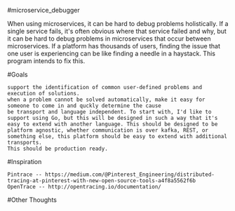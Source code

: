 #microservice_debugger

When using microservices, it can be hard to debug problems holistically. If a single service fails, it's often obvious where that service failed and why, but it can be hard to debug problems in microservices that occur between microservices. If a platform has thousands of users, finding the issue that one user is experiencing can be like finding a needle in a haystack. This program intends to fix this.

#Goals

    support the identification of common user-defined problems and execution of solutions.
    when a problem cannot be solved automatically, make it easy for someone to come in and quckly determine the cause
    be transport and language independent. To start with, I'd like to support using Go, but this will be designed in such a way that it's easy to extend with another language. This should be designed to be platform agnostic, whether communication is over kafka, REST, or something else, this platform should be easy to extend with additional transports.
    This should be production ready.

#Inspiration

    Pintrace -- https://medium.com/@Pinterest_Engineering/distributed-tracing-at-pinterest-with-new-open-source-tools-a4f8a5562f6b
    OpenTrace -- http://opentracing.io/documentation/

#Other Thoughts
